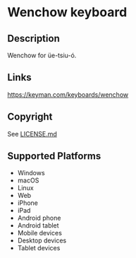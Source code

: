 Wenchow keyboard
==============

Description
-----------
Wenchow for üe-tsiu-ó.

Links
-----
https://keyman.com/keyboards/wenchow

Copyright
---------
See [LICENSE.md](LICENSE.md)

Supported Platforms
-------------------
 * Windows
 * macOS
 * Linux
 * Web
 * iPhone
 * iPad
 * Android phone
 * Android tablet
 * Mobile devices
 * Desktop devices
 * Tablet devices

